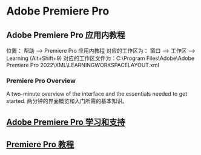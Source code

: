 # Adobe Premiere Pro

## Adobe Premiere Pro 应用内教程

位置： 帮助 --> Premiere Pro 应用内教程
对应的工作区为： 窗口 --> 工作区 --> Learning (Alt+Shift+9)
对应的工作区文件为：C:\Program Files\Adobe\Adobe Premiere Pro 2022\XML\LEARNINGWORKSPACELAYOUT.xml

### Premiere Pro Overview

A two-minute overview of the interface and the essentials needed to get started.
两分钟的界面概览和入门所需的基本知识。

## [Adobe Premiere Pro 学习和支持](https://helpx.adobe.com/cn/support/premiere-pro.html)

## [Premiere Pro 教程](https://helpx.adobe.com/cn/premiere-pro/tutorials.html?mv=product&mv2=pr)
